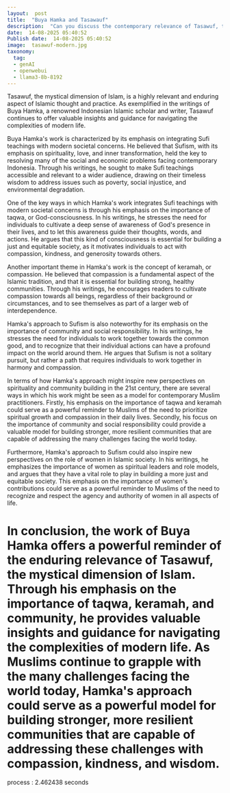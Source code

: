 ```yaml
---
layout:  post
title:  "Buya Hamka and Tasawauf"
description:  "Can you discuss the contemporary relevance of Tasawuf, the mystical dimension of Islam, as exemplified in the writings of Buya Hamka, a renowned Indonesian Islamic scholar and writer? Please provide insights on how his work integrates Sufi teachings with modern societal concerns, and how his approach might inspire new perspectives on spirituality and community building in the 21st century."
date:  14-08-2025 05:40:52
Publish date:  14-08-2025 05:40:52
image:  tasawuf-modern.jpg
taxonomy:
  tag:
  - genAI
  - openwebui
  - llama3-8b-8192
---
```

Tasawuf, the mystical dimension of Islam, is a highly relevant and enduring aspect of Islamic thought and practice. As exemplified in the writings of Buya Hamka, a renowned Indonesian Islamic scholar and writer, Tasawuf continues to offer valuable insights and guidance for navigating the complexities of modern life.

Buya Hamka's work is characterized by its emphasis on integrating Sufi teachings with modern societal concerns. He believed that Sufism, with its emphasis on spirituality, love, and inner transformation, held the key to resolving many of the social and economic problems facing contemporary Indonesia. Through his writings, he sought to make Sufi teachings accessible and relevant to a wider audience, drawing on their timeless wisdom to address issues such as poverty, social injustice, and environmental degradation.

One of the key ways in which Hamka's work integrates Sufi teachings with modern societal concerns is through his emphasis on the importance of taqwa, or God-consciousness. In his writings, he stresses the need for individuals to cultivate a deep sense of awareness of God's presence in their lives, and to let this awareness guide their thoughts, words, and actions. He argues that this kind of consciousness is essential for building a just and equitable society, as it motivates individuals to act with compassion, kindness, and generosity towards others.

Another important theme in Hamka's work is the concept of keramah, or compassion. He believed that compassion is a fundamental aspect of the Islamic tradition, and that it is essential for building strong, healthy communities. Through his writings, he encourages readers to cultivate compassion towards all beings, regardless of their background or circumstances, and to see themselves as part of a larger web of interdependence.

Hamka's approach to Sufism is also noteworthy for its emphasis on the importance of community and social responsibility. In his writings, he stresses the need for individuals to work together towards the common good, and to recognize that their individual actions can have a profound impact on the world around them. He argues that Sufism is not a solitary pursuit, but rather a path that requires individuals to work together in harmony and compassion.

In terms of how Hamka's approach might inspire new perspectives on spirituality and community building in the 21st century, there are several ways in which his work might be seen as a model for contemporary Muslim practitioners. Firstly, his emphasis on the importance of taqwa and keramah could serve as a powerful reminder to Muslims of the need to prioritize spiritual growth and compassion in their daily lives. Secondly, his focus on the importance of community and social responsibility could provide a valuable model for building stronger, more resilient communities that are capable of addressing the many challenges facing the world today.

Furthermore, Hamka's approach to Sufism could also inspire new perspectives on the role of women in Islamic society. In his writings, he emphasizes the importance of women as spiritual leaders and role models, and argues that they have a vital role to play in building a more just and equitable society. This emphasis on the importance of women's contributions could serve as a powerful reminder to Muslims of the need to recognize and respect the agency and authority of women in all aspects of life.

In conclusion, the work of Buya Hamka offers a powerful reminder of the enduring relevance of Tasawuf, the mystical dimension of Islam. Through his emphasis on the importance of taqwa, keramah, and community, he provides valuable insights and guidance for navigating the complexities of modern life. As Muslims continue to grapple with the many challenges facing the world today, Hamka's approach could serve as a powerful model for building stronger, more resilient communities that are capable of addressing these challenges with compassion, kindness, and wisdom. 
===============
process : 2.462438 seconds
